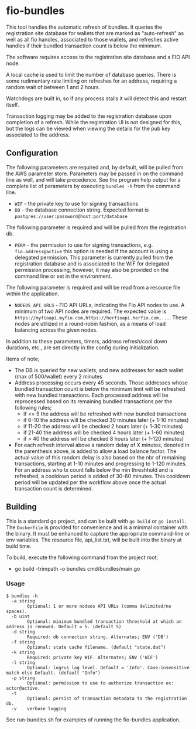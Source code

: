 # fio-bundles

This tool handles the automatic refresh of bundles. It queries the registration site database for wallets that are marked as "auto-refresh" as well as all fio handles, associated to those wallets, and refreshes active handles if their bundled transaction count is below the minimum.

The software requires access to the registration site database and a FIO API node.

A local cache is used to limit the number of database queries. There is some rudimentary rate limiting on refreshes for an address, requiring a random wait of between 1 and 2 hours.

Watchdogs are built in, so if any process stalls it will detect this and restart itself.

Transaction logging may be added to the registration database upon completion of a refresh. While the registration UI is not designed for this, but the logs can be viewed when viewing the details for the pub key associated to the address.

## Configuration

The following parameters are required and, by default, will be pulled from the AWS parameter store. Parameters may be passed in on the command line as well, and will take precedence. See the program help output for a complete list of parameters by executing `bundles -h` from the command line.

* `WIF` - the private key to use for signing transactions
* `DB` - the database connection string. Expected format is `postgres://user:password@host:port/database`

The following parameter is required and will be pulled from the registration db.
* `PERM` - the permission to use for signing transactions, e.g. `fio.address@active` this option is needed if the account is using a delegated permission. This parameter is currently pulled from the registration database and is associated to the WIF for delegated permission processing, however, it may also be provided on the command line or set in the environment.

The following parameter is required and will be read from a resource file within the application.
* `NODEOS_API_URLS` - FIO API URLs, indicating the Fio API nodes to use. A minimum of two API nodes are required. The expected value is `https://myfioapi.myfio.com,https://herfioapi.herfio.com,...`. These nodes are utilized in a round-robin fashion, as a means of load balancing across the given nodes.

In addition to these parameters, timers, address refresh/cool down durations, etc., are set directly in the config during initialization.

Items of note;
* The DB is queried for new wallets, and new addresses for each wallet (max of 500/wallet) every 2 minutes
* Address processing occurs every 45 seconds. Those addresses whose bundled transaction count is below the minimum limit will be refreshed with new bundled transactions. Each processed address will be reprocessed based on its remaining bundled transactions per the following rules;
  * if <= 5 the address will be refreshed with new bundled transactions
  * if 6-10 the address will be checked 30 minutes later (+ 1-10 minutes)
  * if 11-20 the address will be checked 2 hours later (+ 1-30 minutes)
  * if 21-40 the address will be checked 4 hours later (+ 1-60 minutes)
  * if > 40 the address will be checked 8 hours later (+ 1-120 minutes)
* For each refresh interval above a random delay of X minutes, denoted in the parenthesis above, is added to allow a load balance factor. The actual value of this random delay is also based on the nbr of remaining transactions, starting at 1-10 minutes and progressing to 1-120 minutes. For an address who tx count falls below the min threshhold and is refreshed, a cooldown period is added of 30-60 minutes. This cooldown period will be updated per the workflow above once the actual transaction count is determined.

## Building

This is a standard go project, and can be built with `go build` or `go install`. The `Dockerfile` is provided for convenience and is a minimal container with the binary. It must be enhanced to capture the appropriate command-line or env variables. The resource file, api_list.txt, will be built into the binary at build time.

To build, execute the following command from the project root;
* go build -trimpath -o bundles cmd/bundles/main.go

### Usage

```
$ bundles -h
  -a string
    	Optional: 1 or more nodeos API URLs (comma delimited/no spaces).
  -b uint
    	Optional: minimum bundled transaction threshold at which an address is renewed. Default = 5. (default 5)
  -d string
    	Required: db connection string. Alternates; ENV ('DB')
  -f string
    	Optional: state cache filename. (default "state.dat")
  -k string
    	Required: private key WIF. Alternates; ENV ('WIF')
  -l string
    	Optional: logrus log level. Default = 'Info'. Case-insensitive match else Default. (default "Info")
  -p string
    	Optional: permission to use to authorize transaction ex: actor@active.
  -t	
    	Optional: persist of transaction metadata to the registration db.
  -v	verbose logging
```

See run-bundles.sh for examples of running the fio-bundles application.